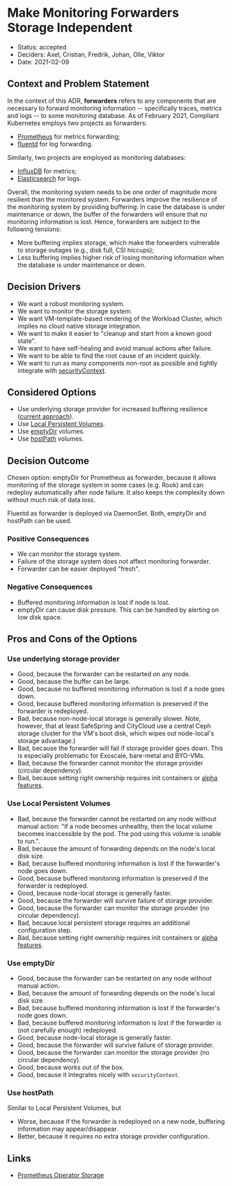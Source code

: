 # Make Monitoring Forwarders Storage Independent

* Status: accepted
* Deciders: Axel, Cristian, Fredrik, Johan, Olle, Viktor
* Date: 2021-02-09

## Context and Problem Statement

In the context of this ADR, **forwarders** refers to any components that are necessary to forward monitoring information -- specifically traces, metrics and logs -- to some monitoring database. As of February 2021, Compliant Kubernetes employs two projects as forwarders:

* [Prometheus](https://prometheus.io/) for metrics forwarding;
* [fluentd](https://www.fluentd.org/) for log forwarding.

Similarly, two projects are employed as monitoring databases:

* [InfluxDB](https://www.influxdata.com/) for metrics;
* [Elasticsearch](https://opendistro.github.io/for-elasticsearch/) for logs.

Overall, the monitoring system needs to be one order of magnitude more resilient than the monitored system. Forwarders improve the resilience of the monitoring system by providing buffering: In case the database is under maintenance or down, the buffer of the forwarders will ensure that no monitoring information is lost.
Hence, forwarders are subject to the following tensions:

* More buffering implies storage, which make the forwarders vulnerable to storage outages (e.g., disk full, CSI hiccups);
* Less buffering implies higher risk of losing monitoring information when the database is under maintenance or down.

## Decision Drivers

* We want a robust monitoring system.
* We want to monitor the storage system.
* We want VM-template-based rendering of the Workload Cluster, which implies no cloud native storage integration.
* We want to make it easier to "cleanup and start from a known good state".
* We want to have self-healing and avoid manual actions after failure.
* We want to be able to find the root cause of an incident quickly.
* We want to run as many components non-root as possible and tightly integrate with [securityContext](https://kubernetes.io/docs/tasks/configure-pod-container/security-context/#configure-volume-permission-and-ownership-change-policy-for-pods).

## Considered Options

* Use underlying storage provider for increased buffering resilience ([current approach](https://github.com/elastisys/compliantkubernetes-apps/blob/v0.9.0/helmfile/values/kube-prometheus-stack-wc.yaml.gotmpl#L100)).
* Use [Local Persistent Volumes](https://kubernetes.io/blog/2018/04/13/local-persistent-volumes-beta/).
* Use [emptyDir](https://kubernetes.io/docs/concepts/storage/volumes/#emptydir) volumes.
* Use [hostPath](https://kubernetes.io/docs/concepts/storage/volumes/#hostpath) volumes.

## Decision Outcome

Chosen option: emptyDir for Prometheus as forwarder, because it allows monitoring of the storage system in some cases (e.g. Rook) and can redeploy automatically after node failure. It also keeps the complexity down without much risk of data loss.

Fluentd as forwarder is deployed via DaemonSet. Both, emptyDir and hostPath can be used.

### Positive Consequences

* We can monitor the storage system.
* Failure of the storage system does not affect monitoring forwarder.
* Forwarder can be easier deployed "fresh".

### Negative Consequences

* Buffered monitoring information is lost if node is lost.
* emptyDir can cause disk pressure. This can be handled by alerting on low disk space.

## Pros and Cons of the Options

### Use underlying storage provider

* Good, because the forwarder can be restarted on any node.
* Good, because the buffer can be large.
* Good, because no buffered monitoring information is lost if a node goes down.
* Good, because buffered monitoring information is preserved if the forwarder is redeployed.
* Bad, because non-node-local storage is generally slower. Note, however, that at least SafeSpring and CityCloud use a central Ceph storage cluster for the VM's boot disk, which wipes out node-local's storage advantage.)
* Bad, because the forwarder will fail if storage provider goes down. This is especially problematic for Exoscale, bare-metal and BYO-VMs.
* Bad, because the forwarder cannot monitor the storage provider (circular dependency).
* Bad, because setting right ownership requires init containers or [alpha features](https://kubernetes.io/docs/tasks/configure-pod-container/security-context/#configure-volume-permission-and-ownership-change-policy-for-pods).

### Use Local Persistent Volumes

* Bad, because the forwarder cannot be restarted on any node without manual action: "if a node becomes unhealthy, then the local volume becomes inaccessible by the pod. The pod using this volume is unable to run.".
* Bad, because the amount of forwarding depends on the node's local disk size.
* Bad, because buffered monitoring information is lost if the forwarder's node goes down.
* Good, because buffered monitoring information is preserved if the forwarder is redeployed.
* Good, because node-local storage is generally faster.
* Good, because the forwarder will survive failure of storage provider.
* Good, because the forwarder can monitor the storage provider (no circular dependency).
* Bad, because local persistent storage requires an additional configuration step.
* Bad, because setting right ownership requires init containers or [alpha features](https://kubernetes.io/docs/tasks/configure-pod-container/security-context/#configure-volume-permission-and-ownership-change-policy-for-pods).

### Use emptyDir

* Good, because the forwarder can be restarted on any node without manual action.
* Bad, because the amount of forwarding depends on the node's local disk size.
* Bad, because buffered monitoring information is lost if the forwarder's node goes down.
* Bad, because buffered monitoring information is lost if the forwarder is (not carefully enough) redeployed.
* Good, because node-local storage is generally faster.
* Good, because the forwarder will survive failure of storage provider.
* Good, because the forwarder can monitor the storage provider (no circular dependency).
* Good, because works out of the box.
* Good, because it integrates nicely with `securityContext`.

### Use hostPath

Similar to Local Persistent Volumes, but

* Worse, because if the forwarder is redeployed on a new node, buffering information may appear/disappear.
* Better, because it requires no extra storage provider configuration.

## Links

* [Prometheus Operator Storage](https://github.com/prometheus-operator/prometheus-operator/blob/main/Documentation/user-guides/storage.md)
